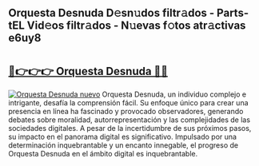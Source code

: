 ## Orquesta Desnuda D𝚎sn𝚞dos filtr𝚊dos - Parts-tEL Vid𝚎os filtr𝚊dos - N𝚞evas f𝚘tos atr𝚊ctivas e6uy8

# <h2><a href="http://mba19cc.tromn.icu/?c=Orquesta+Desnuda">🔗👉👉👉 Orquesta Desnuda 🔗🔗</a></h2>

[![Orquesta Desnuda nuevo](https://i.imgur.com/pEAQMta.gif)](http://mba19cc.tromn.icu/?c=Orquesta+Desnuda)
Orquesta Desnuda, un individuo complejo e intrigante, desafía la comprensión fácil. Su enfoque único para crear una presencia en línea ha fascinado y provocado observadores, generando debates sobre moralidad, autorrepresentación y las complejidades de las sociedades digitales. A pesar de la incertidumbre de sus próximos pasos, su impacto en el panorama digital es significativo. Impulsado por una determinación inquebrantable y un encanto innegable, el progreso de Orquesta Desnuda en el ámbito digital es inquebrantable.
